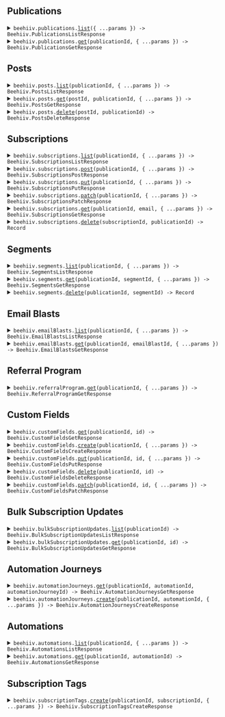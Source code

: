 
## Publications


<details><summary> <code>beehiiv.publications.<a href="./src/api/resources/publications/client/Client.ts">list</a>({ ...params }) -> Beehiiv.PublicationsListResponse</code> </summary>

<dl>

<dd>

#### 📝 Description

<dl>

<dd>

<dl>

<dd>

Retrieve all publications associated with your API key.

</dd>

</dl>

</dd>

</dl>

#### 🔌 Usage

<dl>

<dd>

<dl>

<dd>

```ts
await beehiiv.publications.list();
```

</dd>

</dl>

</dd>

</dl>

#### ⚙️ Parameters

<dl>

<dd>

<dl>

<dd>


**request: `Beehiiv.PublicationsListRequest`** 


</dd>

</dl>

<dl>

<dd>


**requestOptions: `Publications.RequestOptions`** 


</dd>

</dl>

</dd>

</dl>



</dd>

</dl>
</details>


<details><summary> <code>beehiiv.publications.<a href="./src/api/resources/publications/client/Client.ts">get</a>(publicationId, { ...params }) -> Beehiiv.PublicationsGetResponse</code> </summary>

<dl>

<dd>

#### 📝 Description

<dl>

<dd>

<dl>

<dd>

Retrieve a single publication

</dd>

</dl>

</dd>

</dl>

#### 🔌 Usage

<dl>

<dd>

<dl>

<dd>

```ts
await beehiiv.publications.get("pub_00000000-0000-0000-0000-000000000000");
```

</dd>

</dl>

</dd>

</dl>

#### ⚙️ Parameters

<dl>

<dd>

<dl>

<dd>


**publicationId: `string`** — The prefixed ID of the publication object


</dd>

</dl>

<dl>

<dd>


**request: `Beehiiv.PublicationsGetRequest`** 


</dd>

</dl>

<dl>

<dd>


**requestOptions: `Publications.RequestOptions`** 


</dd>

</dl>

</dd>

</dl>



</dd>

</dl>
</details>




## Posts


<details><summary> <code>beehiiv.posts.<a href="./src/api/resources/posts/client/Client.ts">list</a>(publicationId, { ...params }) -> Beehiiv.PostsListResponse</code> </summary>

<dl>

<dd>

#### 📝 Description

<dl>

<dd>

<dl>

<dd>

Retrieve all posts belonging to a specific publication

</dd>

</dl>

</dd>

</dl>

#### 🔌 Usage

<dl>

<dd>

<dl>

<dd>

```ts
await beehiiv.posts.list("pub_00000000-0000-0000-0000-000000000000");
```

</dd>

</dl>

</dd>

</dl>

#### ⚙️ Parameters

<dl>

<dd>

<dl>

<dd>


**publicationId: `string`** — The prefixed ID of the publication object


</dd>

</dl>

<dl>

<dd>


**request: `Beehiiv.PostsListRequest`** 


</dd>

</dl>

<dl>

<dd>


**requestOptions: `Posts.RequestOptions`** 


</dd>

</dl>

</dd>

</dl>



</dd>

</dl>
</details>


<details><summary> <code>beehiiv.posts.<a href="./src/api/resources/posts/client/Client.ts">get</a>(postId, publicationId, { ...params }) -> Beehiiv.PostsGetResponse</code> </summary>

<dl>

<dd>

#### 📝 Description

<dl>

<dd>

<dl>

<dd>

Retreive a single Post belonging to a specific publication

</dd>

</dl>

</dd>

</dl>

#### 🔌 Usage

<dl>

<dd>

<dl>

<dd>

```ts
await beehiiv.posts.get("post_00000000-0000-0000-0000-000000000000", "pub_00000000-0000-0000-0000-000000000000");
```

</dd>

</dl>

</dd>

</dl>

#### ⚙️ Parameters

<dl>

<dd>

<dl>

<dd>


**postId: `string`** — The prefixed ID of the post object


</dd>

</dl>

<dl>

<dd>


**publicationId: `string`** — The prefixed ID of the publication object


</dd>

</dl>

<dl>

<dd>


**request: `Beehiiv.PostsGetRequest`** 


</dd>

</dl>

<dl>

<dd>


**requestOptions: `Posts.RequestOptions`** 


</dd>

</dl>

</dd>

</dl>



</dd>

</dl>
</details>


<details><summary> <code>beehiiv.posts.<a href="./src/api/resources/posts/client/Client.ts">delete</a>(postId, publicationId) -> Beehiiv.PostsDeleteResponse</code> </summary>

<dl>

<dd>

#### 📝 Description

<dl>

<dd>

<dl>

<dd>

Delete or Archive a post. Any post that has been confirmed will have it's status changed to `archived`. Posts in the `draft` status will be permenantly deleted.

</dd>

</dl>

</dd>

</dl>

#### 🔌 Usage

<dl>

<dd>

<dl>

<dd>

```ts
await beehiiv.posts.delete("post_00000000-0000-0000-0000-000000000000", "pub_00000000-0000-0000-0000-000000000000");
```

</dd>

</dl>

</dd>

</dl>

#### ⚙️ Parameters

<dl>

<dd>

<dl>

<dd>


**postId: `string`** — The prefixed ID of the post object


</dd>

</dl>

<dl>

<dd>


**publicationId: `string`** — The prefixed ID of the publication object


</dd>

</dl>

<dl>

<dd>


**requestOptions: `Posts.RequestOptions`** 


</dd>

</dl>

</dd>

</dl>



</dd>

</dl>
</details>




## Subscriptions


<details><summary> <code>beehiiv.subscriptions.<a href="./src/api/resources/subscriptions/client/Client.ts">list</a>(publicationId, { ...params }) -> Beehiiv.SubscriptionsListResponse</code> </summary>

<dl>

<dd>

#### 📝 Description

<dl>

<dd>

<dl>

<dd>

Retrieve all subscriptions belonging to a specific publication

</dd>

</dl>

</dd>

</dl>

#### 🔌 Usage

<dl>

<dd>

<dl>

<dd>

```ts
await beehiiv.subscriptions.list("pub_00000000-0000-0000-0000-000000000000", {
    email: "clark@dailyplanet.com"
});
```

</dd>

</dl>

</dd>

</dl>

#### ⚙️ Parameters

<dl>

<dd>

<dl>

<dd>


**publicationId: `string`** — The prefixed ID of the publication object


</dd>

</dl>

<dl>

<dd>


**request: `Beehiiv.SubscriptionsListRequest`** 


</dd>

</dl>

<dl>

<dd>


**requestOptions: `Subscriptions.RequestOptions`** 


</dd>

</dl>

</dd>

</dl>



</dd>

</dl>
</details>


<details><summary> <code>beehiiv.subscriptions.<a href="./src/api/resources/subscriptions/client/Client.ts">post</a>(publicationId, { ...params }) -> Beehiiv.SubscriptionsPostResponse</code> </summary>

<dl>

<dd>

#### 📝 Description

<dl>

<dd>

<dl>

<dd>

Create new subscriptions for a publication.

</dd>

</dl>

</dd>

</dl>

#### 🔌 Usage

<dl>

<dd>

<dl>

<dd>

```ts
await beehiiv.subscriptions.post("pub_00000000-0000-0000-0000-000000000000", {
    email: "bruce.wayne@wayneenterprise.com",
    reactivateExisting: false,
    sendWelcomeEmail: false,
    utmSource: "WayneEnterprise",
    utmMedium: "organic",
    utmCampaign: "fall_2022_promotion",
    referringSite: "www.wayneenterprise.com/blog",
    customFields: [{
            name: "First Name",
            value: "Bruce"
        }, {
            name: "Last Name",
            value: "Wayne"
        }],
    automationIds: ["aut_00000000-0000-0000-0000-000000000000"]
});
```

</dd>

</dl>

</dd>

</dl>

#### ⚙️ Parameters

<dl>

<dd>

<dl>

<dd>


**publicationId: `string`** — The prefixed ID of the publication object


</dd>

</dl>

<dl>

<dd>


**request: `Beehiiv.SubscriptionsPostRequest`** 


</dd>

</dl>

<dl>

<dd>


**requestOptions: `Subscriptions.RequestOptions`** 


</dd>

</dl>

</dd>

</dl>



</dd>

</dl>
</details>


<details><summary> <code>beehiiv.subscriptions.<a href="./src/api/resources/subscriptions/client/Client.ts">put</a>(publicationId, { ...params }) -> Beehiiv.SubscriptionsPutResponse</code> </summary>

<dl>

<dd>

#### 📝 Description

<dl>

<dd>

<dl>

<dd>

Bulk update subscriptions' field values (standard fields and custom fields)

</dd>

</dl>

</dd>

</dl>

#### 🔌 Usage

<dl>

<dd>

<dl>

<dd>

```ts
await beehiiv.subscriptions.put("publicationId");
```

</dd>

</dl>

</dd>

</dl>

#### ⚙️ Parameters

<dl>

<dd>

<dl>

<dd>


**publicationId: `string`** — The prefixed ID of the publication object


</dd>

</dl>

<dl>

<dd>


**request: `Beehiiv.SubscriptionsPutRequest`** 


</dd>

</dl>

<dl>

<dd>


**requestOptions: `Subscriptions.RequestOptions`** 


</dd>

</dl>

</dd>

</dl>



</dd>

</dl>
</details>


<details><summary> <code>beehiiv.subscriptions.<a href="./src/api/resources/subscriptions/client/Client.ts">patch</a>(publicationId, { ...params }) -> Beehiiv.SubscriptionsPatchResponse</code> </summary>

<dl>

<dd>

#### 📝 Description

<dl>

<dd>

<dl>

<dd>

Bulk update subscriptions' field values (standard fields and custom fields)

</dd>

</dl>

</dd>

</dl>

#### 🔌 Usage

<dl>

<dd>

<dl>

<dd>

```ts
await beehiiv.subscriptions.patch("publicationId");
```

</dd>

</dl>

</dd>

</dl>

#### ⚙️ Parameters

<dl>

<dd>

<dl>

<dd>


**publicationId: `string`** — The prefixed ID of the publication object


</dd>

</dl>

<dl>

<dd>


**request: `Beehiiv.SubscriptionsPatchRequest`** 


</dd>

</dl>

<dl>

<dd>


**requestOptions: `Subscriptions.RequestOptions`** 


</dd>

</dl>

</dd>

</dl>



</dd>

</dl>
</details>


<details><summary> <code>beehiiv.subscriptions.<a href="./src/api/resources/subscriptions/client/Client.ts">get</a>(publicationId, email, { ...params }) -> Beehiiv.SubscriptionsGetResponse</code> </summary>

<dl>

<dd>

#### 📝 Description

<dl>

<dd>

<dl>

<dd>

Retrieve a single subscription belonging to a specific email address in a specific publication

</dd>

</dl>

</dd>

</dl>

#### 🔌 Usage

<dl>

<dd>

<dl>

<dd>

```ts
await beehiiv.subscriptions.get("pub_00000000-0000-0000-0000-000000000000", "work@example.com");
```

</dd>

</dl>

</dd>

</dl>

#### ⚙️ Parameters

<dl>

<dd>

<dl>

<dd>


**publicationId: `string`** — The prefixed ID of the publication object


</dd>

</dl>

<dl>

<dd>


**email: `string`** — The ID of the subscriber object


</dd>

</dl>

<dl>

<dd>


**request: `Beehiiv.SubscriptionsGetRequest`** 


</dd>

</dl>

<dl>

<dd>


**requestOptions: `Subscriptions.RequestOptions`** 


</dd>

</dl>

</dd>

</dl>



</dd>

</dl>
</details>


<details><summary> <code>beehiiv.subscriptions.<a href="./src/api/resources/subscriptions/client/Client.ts">delete</a>(subscriptionId, publicationId) -> Record<string, unknown></code> </summary>

<dl>

<dd>

#### 📝 Description

<dl>

<dd>

<dl>

<dd>

Delete a subscription.

**This cannot be undone** All data associated with the subscription will also be deleted. We recommend unsubscribing when possible instead of deleting.

If a premium subscription is deleted they will no longer be billed.

</dd>

</dl>

</dd>

</dl>

#### 🔌 Usage

<dl>

<dd>

<dl>

<dd>

```ts
await beehiiv.subscriptions.delete("sub_00000000-0000-0000-0000-000000000000", "pub_00000000-0000-0000-0000-000000000000");
```

</dd>

</dl>

</dd>

</dl>

#### ⚙️ Parameters

<dl>

<dd>

<dl>

<dd>


**subscriptionId: `string`** — The prefixed ID of the subscription object


</dd>

</dl>

<dl>

<dd>


**publicationId: `string`** — The prefixed ID of the publication object


</dd>

</dl>

<dl>

<dd>


**requestOptions: `Subscriptions.RequestOptions`** 


</dd>

</dl>

</dd>

</dl>



</dd>

</dl>
</details>




## Segments


<details><summary> <code>beehiiv.segments.<a href="./src/api/resources/segments/client/Client.ts">list</a>(publicationId, { ...params }) -> Beehiiv.SegmentsListResponse</code> </summary>

<dl>

<dd>

#### 📝 Description

<dl>

<dd>

<dl>

<dd>

Retrieve information about all segments belonging to a specific publication

</dd>

</dl>

</dd>

</dl>

#### 🔌 Usage

<dl>

<dd>

<dl>

<dd>

```ts
await beehiiv.segments.list("pub_00000000-0000-0000-0000-000000000000");
```

</dd>

</dl>

</dd>

</dl>

#### ⚙️ Parameters

<dl>

<dd>

<dl>

<dd>


**publicationId: `string`** — The prefixed ID of the publication object


</dd>

</dl>

<dl>

<dd>


**request: `Beehiiv.SegmentsListRequest`** 


</dd>

</dl>

<dl>

<dd>


**requestOptions: `Segments.RequestOptions`** 


</dd>

</dl>

</dd>

</dl>



</dd>

</dl>
</details>


<details><summary> <code>beehiiv.segments.<a href="./src/api/resources/segments/client/Client.ts">get</a>(publicationId, segmentId, { ...params }) -> Beehiiv.SegmentsGetResponse</code> </summary>

<dl>

<dd>

#### 📝 Description

<dl>

<dd>

<dl>

<dd>

List the Subscriber Ids from the most recent calculation of a specific publication.

</dd>

</dl>

</dd>

</dl>

#### 🔌 Usage

<dl>

<dd>

<dl>

<dd>

```ts
await beehiiv.segments.get("pub_00000000-0000-0000-0000-000000000000", "seg_00000000-0000-0000-0000-000000000000");
```

</dd>

</dl>

</dd>

</dl>

#### ⚙️ Parameters

<dl>

<dd>

<dl>

<dd>


**publicationId: `string`** — The prefixed ID of the publication object


</dd>

</dl>

<dl>

<dd>


**segmentId: `string`** — The prefixed ID of the segment object


</dd>

</dl>

<dl>

<dd>


**request: `Beehiiv.SegmentsGetRequest`** 


</dd>

</dl>

<dl>

<dd>


**requestOptions: `Segments.RequestOptions`** 


</dd>

</dl>

</dd>

</dl>



</dd>

</dl>
</details>


<details><summary> <code>beehiiv.segments.<a href="./src/api/resources/segments/client/Client.ts">delete</a>(publicationId, segmentId) -> Record<string, unknown></code> </summary>

<dl>

<dd>

#### 📝 Description

<dl>

<dd>

<dl>

<dd>

Delete a segment. Deleting the segment does not effect the subscriptions in the segment.

</dd>

</dl>

</dd>

</dl>

#### 🔌 Usage

<dl>

<dd>

<dl>

<dd>

```ts
await beehiiv.segments.delete("pub_00000000-0000-0000-0000-000000000000", "seg_00000000-0000-0000-0000-000000000000");
```

</dd>

</dl>

</dd>

</dl>

#### ⚙️ Parameters

<dl>

<dd>

<dl>

<dd>


**publicationId: `string`** — The prefixed ID of the publication object


</dd>

</dl>

<dl>

<dd>


**segmentId: `string`** — The prefixed ID of the segment object


</dd>

</dl>

<dl>

<dd>


**requestOptions: `Segments.RequestOptions`** 


</dd>

</dl>

</dd>

</dl>



</dd>

</dl>
</details>




## Email Blasts


<details><summary> <code>beehiiv.emailBlasts.<a href="./src/api/resources/emailBlasts/client/Client.ts">list</a>(publicationId, { ...params }) -> Beehiiv.EmailBlastsListResponse</code> </summary>

<dl>

<dd>

#### 📝 Description

<dl>

<dd>

<dl>

<dd>

Retrieve all Email Blasts

</dd>

</dl>

</dd>

</dl>

#### 🔌 Usage

<dl>

<dd>

<dl>

<dd>

```ts
await beehiiv.emailBlasts.list("pub_00000000-0000-0000-0000-000000000000");
```

</dd>

</dl>

</dd>

</dl>

#### ⚙️ Parameters

<dl>

<dd>

<dl>

<dd>


**publicationId: `string`** — The prefixed ID of the publication object


</dd>

</dl>

<dl>

<dd>


**request: `Beehiiv.EmailBlastsListRequest`** 


</dd>

</dl>

<dl>

<dd>


**requestOptions: `EmailBlasts.RequestOptions`** 


</dd>

</dl>

</dd>

</dl>



</dd>

</dl>
</details>


<details><summary> <code>beehiiv.emailBlasts.<a href="./src/api/resources/emailBlasts/client/Client.ts">get</a>(publicationId, emailBlastId, { ...params }) -> Beehiiv.EmailBlastsGetResponse</code> </summary>

<dl>

<dd>

#### 📝 Description

<dl>

<dd>

<dl>

<dd>

Retrieve an Email Blast

</dd>

</dl>

</dd>

</dl>

#### 🔌 Usage

<dl>

<dd>

<dl>

<dd>

```ts
await beehiiv.emailBlasts.get("pub_00000000-0000-0000-0000-000000000000", "blast_00000000-0000-0000-0000-000000000000");
```

</dd>

</dl>

</dd>

</dl>

#### ⚙️ Parameters

<dl>

<dd>

<dl>

<dd>


**publicationId: `string`** — The prefixed ID of the publication object


</dd>

</dl>

<dl>

<dd>


**emailBlastId: `string`** — The prefixed ID of the email blast object


</dd>

</dl>

<dl>

<dd>


**request: `Beehiiv.EmailBlastsGetRequest`** 


</dd>

</dl>

<dl>

<dd>


**requestOptions: `EmailBlasts.RequestOptions`** 


</dd>

</dl>

</dd>

</dl>



</dd>

</dl>
</details>




## Referral Program


<details><summary> <code>beehiiv.referralProgram.<a href="./src/api/resources/referralProgram/client/Client.ts">get</a>(publicationId, { ...params }) -> Beehiiv.ReferralProgramGetResponse</code> </summary>

<dl>

<dd>

#### 📝 Description

<dl>

<dd>

<dl>

<dd>

Retrieve details about the publication's referral program, including milestones and rewards.

</dd>

</dl>

</dd>

</dl>

#### 🔌 Usage

<dl>

<dd>

<dl>

<dd>

```ts
await beehiiv.referralProgram.get("pub_00000000-0000-0000-0000-000000000000");
```

</dd>

</dl>

</dd>

</dl>

#### ⚙️ Parameters

<dl>

<dd>

<dl>

<dd>


**publicationId: `string`** — The prefixed ID of the publication object


</dd>

</dl>

<dl>

<dd>


**request: `Beehiiv.ReferralProgramGetRequest`** 


</dd>

</dl>

<dl>

<dd>


**requestOptions: `ReferralProgram.RequestOptions`** 


</dd>

</dl>

</dd>

</dl>



</dd>

</dl>
</details>




## Custom Fields


<details><summary> <code>beehiiv.customFields.<a href="./src/api/resources/customFields/client/Client.ts">get</a>(publicationId, id) -> Beehiiv.CustomFieldsGetResponse</code> </summary>

<dl>

<dd>

#### 📝 Description

<dl>

<dd>

<dl>

<dd>

View a specific custom field on a publication

</dd>

</dl>

</dd>

</dl>

#### 🔌 Usage

<dl>

<dd>

<dl>

<dd>

```ts
await beehiiv.customFields.get("publicationId", "id");
```

</dd>

</dl>

</dd>

</dl>

#### ⚙️ Parameters

<dl>

<dd>

<dl>

<dd>


**publicationId: `string`** — The prefixed ID of the publication object


</dd>

</dl>

<dl>

<dd>


**id: `string`** — The ID of the Custom Fields object


</dd>

</dl>

<dl>

<dd>


**requestOptions: `CustomFields.RequestOptions`** 


</dd>

</dl>

</dd>

</dl>



</dd>

</dl>
</details>


<details><summary> <code>beehiiv.customFields.<a href="./src/api/resources/customFields/client/Client.ts">create</a>(publicationId, { ...params }) -> Beehiiv.CustomFieldsCreateResponse</code> </summary>

<dl>

<dd>

#### 📝 Description

<dl>

<dd>

<dl>

<dd>

Create a custom field on a publication, for use in subscriptions

</dd>

</dl>

</dd>

</dl>

#### 🔌 Usage

<dl>

<dd>

<dl>

<dd>

```ts
await beehiiv.customFields.create("publicationId", {
    kind: Beehiiv.CustomFieldsCreateRequestKind.String,
    display: "display"
});
```

</dd>

</dl>

</dd>

</dl>

#### ⚙️ Parameters

<dl>

<dd>

<dl>

<dd>


**publicationId: `string`** — The prefixed ID of the publication object


</dd>

</dl>

<dl>

<dd>


**request: `Beehiiv.CustomFieldsCreateRequest`** 


</dd>

</dl>

<dl>

<dd>


**requestOptions: `CustomFields.RequestOptions`** 


</dd>

</dl>

</dd>

</dl>



</dd>

</dl>
</details>


<details><summary> <code>beehiiv.customFields.<a href="./src/api/resources/customFields/client/Client.ts">put</a>(publicationId, id, { ...params }) -> Beehiiv.CustomFieldsPutResponse</code> </summary>

<dl>

<dd>

#### 📝 Description

<dl>

<dd>

<dl>

<dd>

Update a custom field on a publication

</dd>

</dl>

</dd>

</dl>

#### 🔌 Usage

<dl>

<dd>

<dl>

<dd>

```ts
await beehiiv.customFields.put("publicationId", "id");
```

</dd>

</dl>

</dd>

</dl>

#### ⚙️ Parameters

<dl>

<dd>

<dl>

<dd>


**publicationId: `string`** — The prefixed ID of the publication object


</dd>

</dl>

<dl>

<dd>


**id: `string`** — The ID of the Custom Fields object


</dd>

</dl>

<dl>

<dd>


**request: `Beehiiv.CustomFieldsPutRequest`** 


</dd>

</dl>

<dl>

<dd>


**requestOptions: `CustomFields.RequestOptions`** 


</dd>

</dl>

</dd>

</dl>



</dd>

</dl>
</details>


<details><summary> <code>beehiiv.customFields.<a href="./src/api/resources/customFields/client/Client.ts">delete</a>(publicationId, id) -> Beehiiv.CustomFieldsDeleteResponse</code> </summary>

<dl>

<dd>

#### 📝 Description

<dl>

<dd>

<dl>

<dd>

Delete a custom field from a publication

</dd>

</dl>

</dd>

</dl>

#### 🔌 Usage

<dl>

<dd>

<dl>

<dd>

```ts
await beehiiv.customFields.delete("publicationId", "id");
```

</dd>

</dl>

</dd>

</dl>

#### ⚙️ Parameters

<dl>

<dd>

<dl>

<dd>


**publicationId: `string`** — The prefixed ID of the publication object


</dd>

</dl>

<dl>

<dd>


**id: `string`** — The ID of the Custom Fields object


</dd>

</dl>

<dl>

<dd>


**requestOptions: `CustomFields.RequestOptions`** 


</dd>

</dl>

</dd>

</dl>



</dd>

</dl>
</details>


<details><summary> <code>beehiiv.customFields.<a href="./src/api/resources/customFields/client/Client.ts">patch</a>(publicationId, id, { ...params }) -> Beehiiv.CustomFieldsPatchResponse</code> </summary>

<dl>

<dd>

#### 📝 Description

<dl>

<dd>

<dl>

<dd>

Update a custom field on a publication

</dd>

</dl>

</dd>

</dl>

#### 🔌 Usage

<dl>

<dd>

<dl>

<dd>

```ts
await beehiiv.customFields.patch("publicationId", "id");
```

</dd>

</dl>

</dd>

</dl>

#### ⚙️ Parameters

<dl>

<dd>

<dl>

<dd>


**publicationId: `string`** — The prefixed ID of the publication object


</dd>

</dl>

<dl>

<dd>


**id: `string`** — The ID of the Custom Fields object


</dd>

</dl>

<dl>

<dd>


**request: `Beehiiv.CustomFieldsPatchRequest`** 


</dd>

</dl>

<dl>

<dd>


**requestOptions: `CustomFields.RequestOptions`** 


</dd>

</dl>

</dd>

</dl>



</dd>

</dl>
</details>




## Bulk Subscription Updates


<details><summary> <code>beehiiv.bulkSubscriptionUpdates.<a href="./src/api/resources/bulkSubscriptionUpdates/client/Client.ts">list</a>(publicationId) -> Beehiiv.BulkSubscriptionUpdatesListResponse</code> </summary>

<dl>

<dd>

#### 📝 Description

<dl>

<dd>

<dl>

<dd>

Returns a list of Subscription Update objects for a publication

</dd>

</dl>

</dd>

</dl>

#### 🔌 Usage

<dl>

<dd>

<dl>

<dd>

```ts
await beehiiv.bulkSubscriptionUpdates.list("publicationId");
```

</dd>

</dl>

</dd>

</dl>

#### ⚙️ Parameters

<dl>

<dd>

<dl>

<dd>


**publicationId: `string`** — The prefixed ID of the publication object


</dd>

</dl>

<dl>

<dd>


**requestOptions: `BulkSubscriptionUpdates.RequestOptions`** 


</dd>

</dl>

</dd>

</dl>



</dd>

</dl>
</details>


<details><summary> <code>beehiiv.bulkSubscriptionUpdates.<a href="./src/api/resources/bulkSubscriptionUpdates/client/Client.ts">get</a>(publicationId, id) -> Beehiiv.BulkSubscriptionUpdatesGetResponse</code> </summary>

<dl>

<dd>

#### 📝 Description

<dl>

<dd>

<dl>

<dd>

Returns a single Subscription Update object for a publication

</dd>

</dl>

</dd>

</dl>

#### 🔌 Usage

<dl>

<dd>

<dl>

<dd>

```ts
await beehiiv.bulkSubscriptionUpdates.get("publicationId", "id");
```

</dd>

</dl>

</dd>

</dl>

#### ⚙️ Parameters

<dl>

<dd>

<dl>

<dd>


**publicationId: `string`** — The prefixed ID of the publication object


</dd>

</dl>

<dl>

<dd>


**id: `string`** — The ID of the Subscription Update object


</dd>

</dl>

<dl>

<dd>


**requestOptions: `BulkSubscriptionUpdates.RequestOptions`** 


</dd>

</dl>

</dd>

</dl>



</dd>

</dl>
</details>




## Automation Journeys


<details><summary> <code>beehiiv.automationJourneys.<a href="./src/api/resources/automationJourneys/client/Client.ts">get</a>(publicationId, automationId, automationJourneyId) -> Beehiiv.AutomationJourneysGetResponse</code> </summary>

<dl>

<dd>

#### 🔌 Usage

<dl>

<dd>

<dl>

<dd>

```ts
await beehiiv.automationJourneys.get("pub_00000000-0000-0000-0000-000000000000", "aut_00000000-0000-0000-0000-000000000000", "aj_00000000-0000-0000-0000-000000000000");
```

</dd>

</dl>

</dd>

</dl>

#### ⚙️ Parameters

<dl>

<dd>

<dl>

<dd>


**publicationId: `string`** — The prefixed ID of the publication object


</dd>

</dl>

<dl>

<dd>


**automationId: `string`** — The prefixed ID of the automation object


</dd>

</dl>

<dl>

<dd>


**automationJourneyId: `string`** — The prefixed automation journey id


</dd>

</dl>

<dl>

<dd>


**requestOptions: `AutomationJourneys.RequestOptions`** 


</dd>

</dl>

</dd>

</dl>



</dd>

</dl>
</details>


<details><summary> <code>beehiiv.automationJourneys.<a href="./src/api/resources/automationJourneys/client/Client.ts">create</a>(publicationId, automationId, { ...params }) -> Beehiiv.AutomationJourneysCreateResponse</code> </summary>

<dl>

<dd>

#### 📝 Description

<dl>

<dd>

<dl>

<dd>

Add an existing subscription to an automation flow. Requires the automation to have an active _Add by API_ trigger.

The specified `email` or `subscription_id` will be matched against your existing subscribers.
If an existing subscriber is found, they will be enrolled immediately.

Looking to enroll new subscribers? Use the **[Subscriptions Create](https://beehiiv.stoplight.io/docs/v2/1a77a563675ee-create)** endpoint instead and specify the `automation_ids` param.

</dd>

</dl>

</dd>

</dl>

#### 🔌 Usage

<dl>

<dd>

<dl>

<dd>

```ts
await beehiiv.automationJourneys.create("pub_00000000-0000-0000-0000-000000000000", "aut_00000000-0000-0000-0000-000000000000", {
    email: "example@example.com",
    subscriptionId: "sub_00000000-0000-0000-0000-000000000000"
});
```

</dd>

</dl>

</dd>

</dl>

#### ⚙️ Parameters

<dl>

<dd>

<dl>

<dd>


**publicationId: `string`** — The prefixed ID of the publication object


</dd>

</dl>

<dl>

<dd>


**automationId: `string`** — The prefixed ID of the automation object


</dd>

</dl>

<dl>

<dd>


**request: `Beehiiv.AutomationJourneysCreateRequest`** 


</dd>

</dl>

<dl>

<dd>


**requestOptions: `AutomationJourneys.RequestOptions`** 


</dd>

</dl>

</dd>

</dl>



</dd>

</dl>
</details>




## Automations


<details><summary> <code>beehiiv.automations.<a href="./src/api/resources/automations/client/Client.ts">list</a>(publicationId, { ...params }) -> Beehiiv.AutomationsListResponse</code> </summary>

<dl>

<dd>

#### 🔌 Usage

<dl>

<dd>

<dl>

<dd>

```ts
await beehiiv.automations.list("pub_00000000-0000-0000-0000-000000000000");
```

</dd>

</dl>

</dd>

</dl>

#### ⚙️ Parameters

<dl>

<dd>

<dl>

<dd>


**publicationId: `string`** — The prefixed ID of the publication object


</dd>

</dl>

<dl>

<dd>


**request: `Beehiiv.AutomationsListRequest`** 


</dd>

</dl>

<dl>

<dd>


**requestOptions: `Automations.RequestOptions`** 


</dd>

</dl>

</dd>

</dl>



</dd>

</dl>
</details>


<details><summary> <code>beehiiv.automations.<a href="./src/api/resources/automations/client/Client.ts">get</a>(publicationId, automationId) -> Beehiiv.AutomationsGetResponse</code> </summary>

<dl>

<dd>

#### 🔌 Usage

<dl>

<dd>

<dl>

<dd>

```ts
await beehiiv.automations.get("pub_00000000-0000-0000-0000-000000000000", "aut_00000000-0000-0000-0000-000000000000");
```

</dd>

</dl>

</dd>

</dl>

#### ⚙️ Parameters

<dl>

<dd>

<dl>

<dd>


**publicationId: `string`** — The prefixed ID of the publication object


</dd>

</dl>

<dl>

<dd>


**automationId: `string`** — The prefixed ID of the automation object


</dd>

</dl>

<dl>

<dd>


**requestOptions: `Automations.RequestOptions`** 


</dd>

</dl>

</dd>

</dl>



</dd>

</dl>
</details>




## Subscription Tags


<details><summary> <code>beehiiv.subscriptionTags.<a href="./src/api/resources/subscriptionTags/client/Client.ts">create</a>(publicationId, subscriptionId, { ...params }) -> Beehiiv.SubscriptionTagsCreateResponse</code> </summary>

<dl>

<dd>

#### 📝 Description

<dl>

<dd>

<dl>

<dd>

Create new subscription tags for a subscription. If the tag does not exist on the publication, it will be created automatically.

</dd>

</dl>

</dd>

</dl>

#### 🔌 Usage

<dl>

<dd>

<dl>

<dd>

```ts
await beehiiv.subscriptionTags.create("publicationId", "subscriptionId", {
    tags: ["Premium"]
});
```

</dd>

</dl>

</dd>

</dl>

#### ⚙️ Parameters

<dl>

<dd>

<dl>

<dd>


**publicationId: `string`** 


</dd>

</dl>

<dl>

<dd>


**subscriptionId: `string`** 


</dd>

</dl>

<dl>

<dd>


**request: `Beehiiv.SubscriptionTagsCreateRequest`** 


</dd>

</dl>

<dl>

<dd>


**requestOptions: `SubscriptionTags.RequestOptions`** 


</dd>

</dl>

</dd>

</dl>



</dd>

</dl>
</details>


